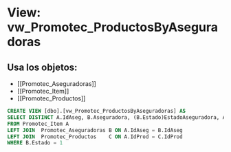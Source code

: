 # View: vw_Promotec_ProductosByAseguradoras

## Usa los objetos:
- [[Promotec_Aseguradoras]]
- [[Promotec_Item]]
- [[Promotec_Productos]]

```sql
CREATE VIEW [dbo].[vw_Promotec_ProductosByAseguradoras] AS
SELECT DISTINCT A.IdAseg, B.Aseguradora, (B.Estado)EstadoAseguradora, A.IdProd, C.Producto, (C.Estado)EstadoProducto
FROM Promotec_Item A
LEFT JOIN  Promotec_Aseguradoras B ON A.IdAseg = B.IdAseg 
LEFT JOIN  Promotec_Productos	 C ON A.IdProd = C.IdProd
WHERE B.Estado = 1

```
